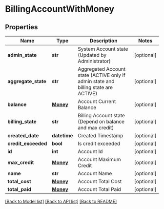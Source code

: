 # BillingAccountWithMoney

## Properties
Name | Type | Description | Notes
------------ | ------------- | ------------- | -------------
**admin_state** | **str** | System Account state (Updated by Administrator) | [optional] 
**aggregate_state** | **str** | Aggregated Account state (ACTIVE only if admin state and billing state are ACTIVE) | [optional] 
**balance** | [**Money**](Money.md) | Account Current Balance | [optional] 
**billing_state** | **str** | Billing Account state (Depend on balance and max credit) | [optional] 
**created_date** | **datetime** | Created Timestamp | [optional] 
**credit_exceeded** | **bool** | Is credit exceeded | [optional] 
**id** | **int** | Account Id | [optional] 
**max_credit** | [**Money**](Money.md) | Account Maximum Credit | [optional] 
**name** | **str** | Account Name | [optional] 
**total_cost** | [**Money**](Money.md) | Account Total Cost | [optional] 
**total_paid** | [**Money**](Money.md) | Account Total Paid | [optional] 

[[Back to Model list]](../README.md#documentation-for-models) [[Back to API list]](../README.md#documentation-for-api-endpoints) [[Back to README]](../README.md)


